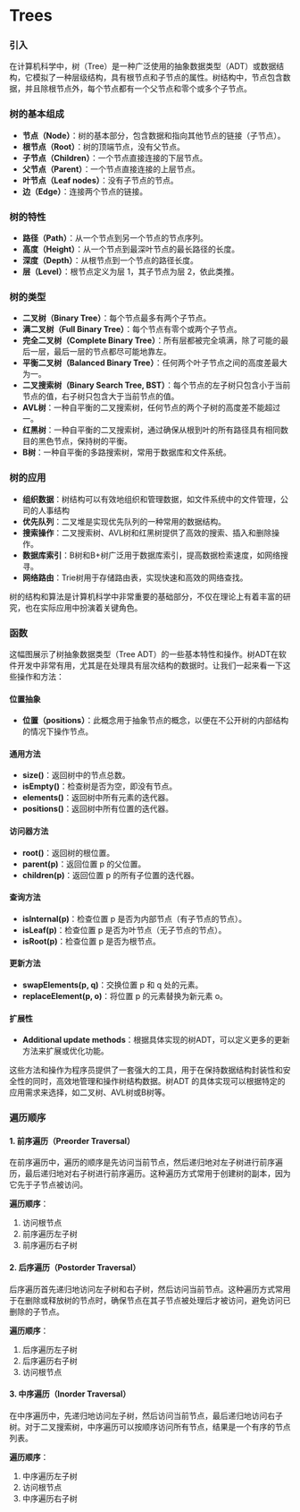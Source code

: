 # Trees

### 引入

在计算机科学中，树（Tree）是一种广泛使用的抽象数据类型（ADT）或数据结构，它模拟了一种层级结构，具有根节点和子节点的属性。树结构中，节点包含数据，并且除根节点外，每个节点都有一个父节点和零个或多个子节点。

### 树的基本组成

- **节点（Node）**：树的基本部分，包含数据和指向其他节点的链接（子节点）。
- **根节点（Root）**：树的顶端节点，没有父节点。
- **子节点（Children）**：一个节点直接连接的下层节点。
- **父节点（Parent）**：一个节点直接连接的上层节点。
- **叶节点（Leaf nodes）**：没有子节点的节点。
- **边（Edge）**：连接两个节点的链接。

### 树的特性

- **路径（Path）**：从一个节点到另一个节点的节点序列。
- **高度（Height）**：从一个节点到最深叶节点的最长路径的长度。
- **深度（Depth）**：从根节点到一个节点的路径长度。
- **层（Level）**：根节点定义为层 1，其子节点为层 2，依此类推。

### 树的类型

- **二叉树（Binary Tree）**：每个节点最多有两个子节点。
- **满二叉树（Full Binary Tree）**：每个节点有零个或两个子节点。
- **完全二叉树（Complete Binary Tree）**：所有层都被完全填满，除了可能的最后一层，最后一层的节点都尽可能地靠左。
- **平衡二叉树（Balanced Binary Tree）**：任何两个叶子节点之间的高度差最大为一。
- **二叉搜索树（Binary Search Tree, BST）**：每个节点的左子树只包含小于当前节点的值，右子树只包含大于当前节点的值。
- **AVL树**：一种自平衡的二叉搜索树，任何节点的两个子树的高度差不能超过一。
- **红黑树**：一种自平衡的二叉搜索树，通过确保从根到叶的所有路径具有相同数目的黑色节点，保持树的平衡。
- **B树**：一种自平衡的多路搜索树，常用于数据库和文件系统。

### 树的应用

- **组织数据**：树结构可以有效地组织和管理数据，如文件系统中的文件管理，公司的人事结构
- **优先队列**：二叉堆是实现优先队列的一种常用的数据结构。
- **搜索操作**：二叉搜索树、AVL树和红黑树提供了高效的搜索、插入和删除操作。
- **数据库索引**：B树和B+树广泛用于数据库索引，提高数据检索速度，如网络搜寻。
- **网络路由**：Trie树用于存储路由表，实现快速和高效的网络查找。

树的结构和算法是计算机科学中非常重要的基础部分，不仅在理论上有着丰富的研究，也在实际应用中扮演着关键角色。

### 函数

这幅图展示了树抽象数据类型（Tree ADT）的一些基本特性和操作。树ADT在软件开发中非常有用，尤其是在处理具有层次结构的数据时。让我们一起来看一下这些操作和方法：

#### 位置抽象
- **位置（positions）**：此概念用于抽象节点的概念，以便在不公开树的内部结构的情况下操作节点。

#### 通用方法
- **size()**：返回树中的节点总数。
- **isEmpty()**：检查树是否为空，即没有节点。
- **elements()**：返回树中所有元素的迭代器。
- **positions()**：返回树中所有位置的迭代器。

#### 访问器方法
- **root()**：返回树的根位置。
- **parent(p)**：返回位置 p 的父位置。
- **children(p)**：返回位置 p 的所有子位置的迭代器。

#### 查询方法
- **isInternal(p)**：检查位置 p 是否为内部节点（有子节点的节点）。
- **isLeaf(p)**：检查位置 p 是否为叶节点（无子节点的节点）。
- **isRoot(p)**：检查位置 p 是否为根节点。

#### 更新方法
- **swapElements(p, q)**：交换位置 p 和 q 处的元素。
- **replaceElement(p, o)**：将位置 p 的元素替换为新元素 o。

#### 扩展性
- **Additional update methods**：根据具体实现的树ADT，可以定义更多的更新方法来扩展或优化功能。

这些方法和操作为程序员提供了一套强大的工具，用于在保持数据结构封装性和安全性的同时，高效地管理和操作树结构数据。树ADT 的具体实现可以根据特定的应用需求来选择，如二叉树、AVL树或B树等。

### 遍历顺序

#### 1. 前序遍历（Preorder Traversal）
在前序遍历中，遍历的顺序是先访问当前节点，然后递归地对左子树进行前序遍历，最后递归地对右子树进行前序遍历。这种遍历方式常用于创建树的副本，因为它先于子节点被访问。

**遍历顺序**：
1. 访问根节点
2. 前序遍历左子树
3. 前序遍历右子树



#### 2. 后序遍历（Postorder Traversal）
后序遍历首先递归地访问左子树和右子树，然后访问当前节点。这种遍历方式常用于在删除或释放树的节点时，确保节点在其子节点被处理后才被访问，避免访问已删除的子节点。

**遍历顺序**：
1. 后序遍历左子树
2. 后序遍历右子树
3. 访问根节点

#### 3. 中序遍历（Inorder Traversal）
在中序遍历中，先递归地访问左子树，然后访问当前节点，最后递归地访问右子树。对于二叉搜索树，中序遍历可以按顺序访问所有节点，结果是一个有序的节点列表。

**遍历顺序**：
1. 中序遍历左子树
2. 访问根节点
3. 中序遍历右子树

